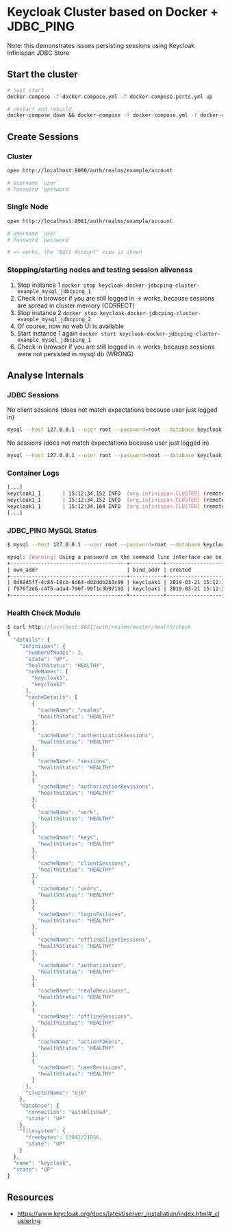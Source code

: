 # Keycloak Cluster based on Docker + JDBC_PING

Note: this demonstrates issues persisting sessions using Keycloak Infinispan JDBC Store

## Start the cluster

```bash
# just start
docker-compose -f docker-compose.yml -f docker-compose.ports.yml up

# restart and rebuild
docker-compose down && docker-compose -f docker-compose.yml -f docker-compose.ports.yml up --build
```

## Create Sessions

### Cluster

```bash
open http://localhost:8000/auth/realms/example/account

# Username `user`
# Password `password`
```

### Single Node

```bash
open http://localhost:8081/auth/realms/example/account

# Username `user`
# Password `password`

# => works, the "Edit Account" view is shown
```

### Stopping/starting nodes and testing session aliveness

1. Stop instance 1 `docker stop keycloak-docker-jdbcping-cluster-example_mysql_jdbcping_1`
2. Check in browser if you are still logged in -> works, because sessions are spread in cluster memory (CORRECT)
3. Stop instance 2 `docker stop keycloak-docker-jdbcping-cluster-example_mysql_jdbcping_2`
4. Of course, now no web UI is available
5. Start instance 1 again `docker start keycloak-docker-jdbcping-cluster-example_mysql_jdbcping_1`
6. Check in browser if you are still logged in -> works, because sessions were not persisted in mysql db (WRONG)

## Analyse Internals

### JDBC Sessions

No client sessions (does not match expectations because user just logged in)

```bash
mysql --host 127.0.0.1 --user root --password=root --database keycloak --execute "select * from ISPN_clientSessions;"
```

No sessions (does not match expectations because user just logged in)

```bash
mysql --host 127.0.0.1 --user root --password=root --database keycloak --execute "select * from ISPN_sessions;"
```

### Container Logs

```bash
[...]
keycloak1_1       | 15:12:34,152 INFO  [org.infinispan.CLUSTER] (remote-thread--p8-t5) [Context=work] ISPN100010: Finished rebalance with members [keycloak1, keycloak2], topology id 5
keycloak1_1       | 15:12:34,152 INFO  [org.infinispan.CLUSTER] (remote-thread--p8-t1) [Context=clientSessions] ISPN100010: Finished rebalance with members [keycloak1, keycloak2], topology id 5
keycloak1_1       | 15:12:34,164 INFO  [org.infinispan.CLUSTER] (remote-thread--p8-t7) [Context=authenticationSessions] ISPN100010: Finished rebalance with members [keycloak1, keycloak2], topology id 5
[...]
```

### JDBC_PING MySQL Status

```bash
$ mysql --host 127.0.0.1 --user root --password=root --database keycloak --execute "select * from JGROUPSPING;"

mysql: [Warning] Using a password on the command line interface can be insecure.
+--------------------------------------+-----------+---------------------+--------------+------------------------------------------+
| own_addr                             | bind_addr | created             | cluster_name | ping_data                                |
+--------------------------------------+-----------+---------------------+--------------+------------------------------------------+
| 6d69d5f7-4c84-18cb-6d64-dd2ddb2b3c99 | keycloak1 | 2019-03-21 15:12:31 | ejb          | md�-�+<�mi��L�� 	keycloak1� ���            |
| f976f2e6-c4f5-ada4-796f-99f1c3b97193 | keycloak1 | 2019-03-21 15:12:31 | ejb          | yo��ùq��v���� 	keycloak2� ���                |
+--------------------------------------+-----------+---------------------+--------------+------------------------------------------+
```

### Health Check Module

```javascript
$ curl http://localhost:8081/auth/realms/master/health/check
{
  "details": {
    "infinispan": {
      "numberOfNodes": 2,
      "state": "UP",
      "healthStatus": "HEALTHY",
      "nodeNames": [
        "keycloak1",
        "keycloak2"
      ],
      "cacheDetails": [
        {
          "cacheName": "realms",
          "healthStatus": "HEALTHY"
        },
        {
          "cacheName": "authenticationSessions",
          "healthStatus": "HEALTHY"
        },
        {
          "cacheName": "sessions",
          "healthStatus": "HEALTHY"
        },
        {
          "cacheName": "authorizationRevisions",
          "healthStatus": "HEALTHY"
        },
        {
          "cacheName": "work",
          "healthStatus": "HEALTHY"
        },
        {
          "cacheName": "keys",
          "healthStatus": "HEALTHY"
        },
        {
          "cacheName": "clientSessions",
          "healthStatus": "HEALTHY"
        },
        {
          "cacheName": "users",
          "healthStatus": "HEALTHY"
        },
        {
          "cacheName": "loginFailures",
          "healthStatus": "HEALTHY"
        },
        {
          "cacheName": "offlineClientSessions",
          "healthStatus": "HEALTHY"
        },
        {
          "cacheName": "authorization",
          "healthStatus": "HEALTHY"
        },
        {
          "cacheName": "realmRevisions",
          "healthStatus": "HEALTHY"
        },
        {
          "cacheName": "offlineSessions",
          "healthStatus": "HEALTHY"
        },
        {
          "cacheName": "actionTokens",
          "healthStatus": "HEALTHY"
        },
        {
          "cacheName": "userRevisions",
          "healthStatus": "HEALTHY"
        }
      ],
      "clusterName": "ejb"
    },
    "database": {
      "connection": "established",
      "state": "UP"
    },
    "filesystem": {
      "freebytes": 13042221056,
      "state": "UP"
    }
  },
  "name": "keycloak",
  "state": "UP"
}
```

## Resources

- https://www.keycloak.org/docs/latest/server_installation/index.html#_clustering
